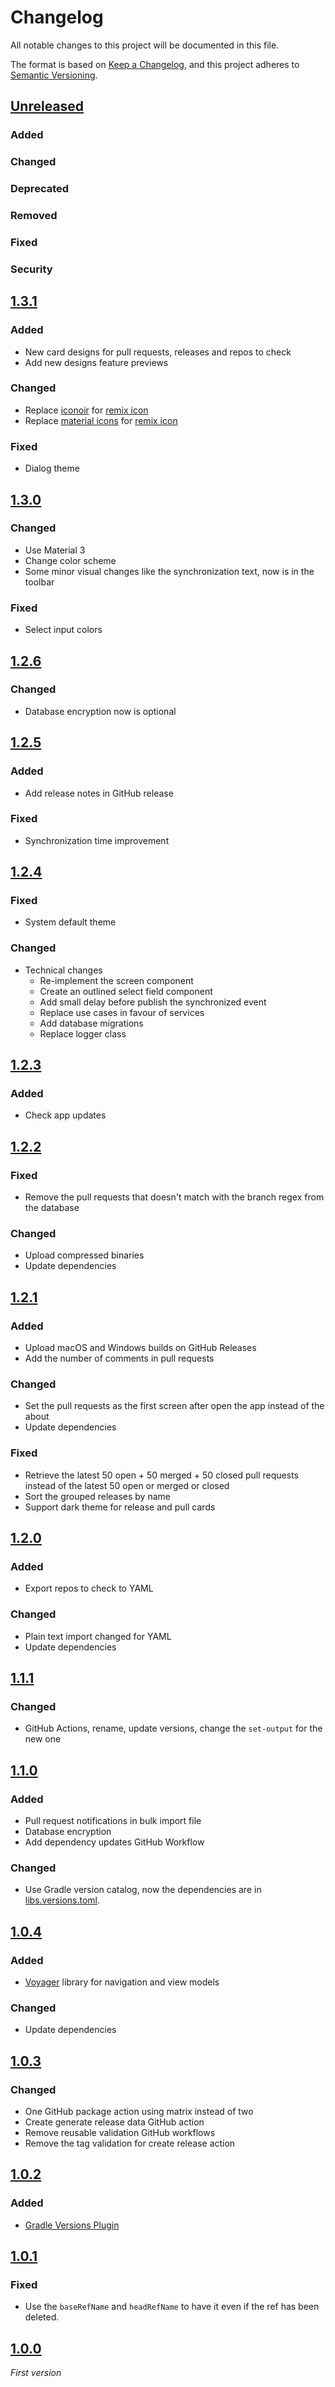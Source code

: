 # Changelog

All notable changes to this project will be documented in this file.

The format is based on [Keep a Changelog](https://keepachangelog.com/en/1.0.0/),
and this project adheres to [Semantic Versioning](https://semver.org/spec/v2.0.0.html).

## [Unreleased]
### Added
### Changed
### Deprecated
### Removed
### Fixed
### Security

## [1.3.1]
### Added
- New card designs for pull requests, releases and repos to check
- Add new designs feature previews
### Changed
- Replace [iconoir](https://iconoir.com/) for [remix icon](https://remixicon.com/)
- Replace [material icons](https://fonts.google.com/icons) for [remix icon](https://remixicon.com/)
### Fixed
- Dialog theme

## [1.3.0]
### Changed
- Use Material 3
- Change color scheme
- Some minor visual changes like the synchronization text, now is in the toolbar
### Fixed
- Select input colors

## [1.2.6]
### Changed
- Database encryption now is optional

## [1.2.5]
### Added
- Add release notes in GitHub release
### Fixed
- Synchronization time improvement

## [1.2.4]
### Fixed
- System default theme
### Changed
- Technical changes
  - Re-implement the screen component
  - Create an outlined select field component
  - Add small delay before publish the synchronized event
  - Replace use cases in favour of services
  - Add database migrations
  - Replace logger class

## [1.2.3]
### Added
- Check app updates

## [1.2.2]
### Fixed
- Remove the pull requests that doesn't match with the branch regex from the database
### Changed
- Upload compressed binaries
- Update dependencies

## [1.2.1]
### Added
- Upload macOS and Windows builds on GitHub Releases
- Add the number of comments in pull requests
### Changed
- Set the pull requests as the first screen after open the app instead of the about
- Update dependencies
### Fixed
- Retrieve the latest 50 open + 50 merged + 50 closed pull requests instead of the latest 50 open or merged or closed
- Sort the grouped releases by name
- Support dark theme for release and pull cards

## [1.2.0]
### Added
- Export repos to check to YAML
### Changed
- Plain text import changed for YAML
- Update dependencies

## [1.1.1]
### Changed
- GitHub Actions, rename, update versions, change the `set-output` for the new one

## [1.1.0]
### Added
- Pull request notifications in bulk import file
- Database encryption
- Add dependency updates GitHub Workflow
### Changed
- Use Gradle version catalog, now the dependencies are in [libs.versions.toml](gradle/libs.versions.toml).

## [1.0.4]
### Added
- [Voyager](https://github.com/adrielcafe/voyager) library for navigation and view models
### Changed
- Update dependencies

## [1.0.3]
### Changed
- One GitHub package action using matrix instead of two
- Create generate release data GitHub action
- Remove reusable validation GitHub workflows
- Remove the tag validation for create release action

## [1.0.2]
### Added
- [Gradle Versions Plugin](https://github.com/ben-manes/gradle-versions-plugin)

## [1.0.1]
### Fixed
- Use the `baseRefName` and `headRefName` to have it even if the ref has been deleted.

## [1.0.0]
_First version_

[unreleased]: https://github.com/walter-juan/ghd/compare/v1.3.1...dev
[1.3.1]: https://github.com/walter-juan/ghd/releases/tag/v1.3.1
[1.3.0]: https://github.com/walter-juan/ghd/releases/tag/v1.3.0
[1.2.6]: https://github.com/walter-juan/ghd/releases/tag/v1.2.6
[1.2.5]: https://github.com/walter-juan/ghd/releases/tag/v1.2.5
[1.2.4]: https://github.com/walter-juan/ghd/releases/tag/v1.2.4
[1.2.3]: https://github.com/walter-juan/ghd/releases/tag/v1.2.3
[1.2.2]: https://github.com/walter-juan/ghd/releases/tag/v1.2.2
[1.2.1]: https://github.com/walter-juan/ghd/releases/tag/v1.2.1
[1.2.0]: https://github.com/walter-juan/ghd/releases/tag/v1.2.0
[1.1.1]: https://github.com/walter-juan/ghd/releases/tag/v1.1.1
[1.1.0]: https://github.com/walter-juan/ghd/releases/tag/v1.1.0
[1.0.4]: https://github.com/walter-juan/ghd/releases/tag/v1.0.4
[1.0.3]: https://github.com/walter-juan/ghd/releases/tag/v1.0.3
[1.0.2]: https://github.com/walter-juan/ghd/releases/tag/v1.0.2
[1.0.1]: https://github.com/walter-juan/ghd/releases/tag/v1.0.1
[1.0.0]: https://github.com/walter-juan/ghd/releases/tag/v1.0.0

